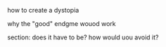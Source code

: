 
how to create a dystopia

why the "good" endgme wouod work

section: does it have to be? how would uou avoid it?
